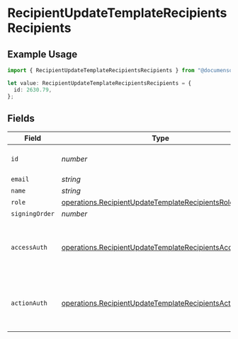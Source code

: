 # RecipientUpdateTemplateRecipientsRecipients

## Example Usage

```typescript
import { RecipientUpdateTemplateRecipientsRecipients } from "@documenso/sdk-typescript/models/operations";

let value: RecipientUpdateTemplateRecipientsRecipients = {
  id: 2630.79,
};
```

## Fields

| Field                                                                                                                            | Type                                                                                                                             | Required                                                                                                                         | Description                                                                                                                      |
| -------------------------------------------------------------------------------------------------------------------------------- | -------------------------------------------------------------------------------------------------------------------------------- | -------------------------------------------------------------------------------------------------------------------------------- | -------------------------------------------------------------------------------------------------------------------------------- |
| `id`                                                                                                                             | *number*                                                                                                                         | :heavy_check_mark:                                                                                                               | The ID of the recipient to update.                                                                                               |
| `email`                                                                                                                          | *string*                                                                                                                         | :heavy_minus_sign:                                                                                                               | N/A                                                                                                                              |
| `name`                                                                                                                           | *string*                                                                                                                         | :heavy_minus_sign:                                                                                                               | N/A                                                                                                                              |
| `role`                                                                                                                           | [operations.RecipientUpdateTemplateRecipientsRole](../../models/operations/recipientupdatetemplaterecipientsrole.md)             | :heavy_minus_sign:                                                                                                               | N/A                                                                                                                              |
| `signingOrder`                                                                                                                   | *number*                                                                                                                         | :heavy_minus_sign:                                                                                                               | N/A                                                                                                                              |
| `accessAuth`                                                                                                                     | [operations.RecipientUpdateTemplateRecipientsAccessAuth](../../models/operations/recipientupdatetemplaterecipientsaccessauth.md) | :heavy_minus_sign:                                                                                                               | The type of authentication required for the recipient to access the document.                                                    |
| `actionAuth`                                                                                                                     | [operations.RecipientUpdateTemplateRecipientsActionAuth](../../models/operations/recipientupdatetemplaterecipientsactionauth.md) | :heavy_minus_sign:                                                                                                               | The type of authentication required for the recipient to sign the document.                                                      |